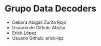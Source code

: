 # Grupo Data Decoders

- Debora Abigail Zurita Rojo
- Usuario de Github: AbiZur
- Erick López
- Usuario Github: erick-lpz
